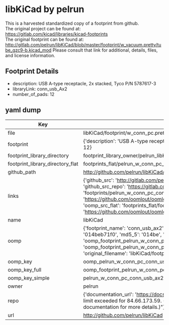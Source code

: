 # libKiCad by pelrun  
This is a harvested standardized copy of a footprint from github.  
The original project can be found at:  
https://gitlab.com/kicad/libraries/kicad-footprints  
The original footprint can be found at:
http://gitlab.com/pelrun/libKiCad/blob/master/footprint/w_vacuum.pretty/tube_gzc9-b.kicad_mod
Please consult that link for additional, details, files, and license information.  
## Footprint Details
* description: USB A-type receptacle, 2x stacked, Tyco P/N 5787617-3  
* libraryLink: conn_usb_Ax2  
* number_of_pads: 12  
## yaml dump  
| Key | Value |  
| --- | --- |  
| file | libKiCad/footprint/w_conn_pc.pretty/conn_usb_Ax2.kicad_mod |  
| footprint | {'description': 'USB A-type receptacle, 2x stacked, Tyco P/N 5787617-3', 'libraryLink': 'conn_usb_Ax2', 'number_of_pads': 12} |  
| footprint_library_directory | footprint_library_owner/pelrun_libKiCad |  
| footprint_library_directory_flat | footprints_flat/pelrun_w_conn_pc_conn_usb_ax2/working |  
| github_path | http://github.com/pelrun/libKiCad/blob/master/footprint/w_conn_pc.pretty/conn_usb_Ax2.kicad_mod |  
| links | {'github_src': 'http://gitlab.com/pelrun/libKiCad/blob/master/footprint/w_vacuum.pretty/tube_gzc9-b.kicad_mod', 'github_src_repo': 'https://gitlab.com/kicad/libraries/kicad-footprints', 'oomp_bot': 'footprints/pelrun_w_conn_pc_conn_usb_ax2/working', 'oomp_bot_github': 'https://github.com/oomlout/oomlout_oomp_footprint_bot/tree/main/footprints/pelrun_w_conn_pc_conn_usb_ax2/working', 'oomp_src_flat': 'footprints_flat/footprints_flat/pelrun_w_conn_pc_conn_usb_ax2/working', 'oomp_src_flat_github': 'https://github.com/oomlout/oomlout_oomp_footprint_src/tree/main/footprints_flat/pelrun_w_conn_pc_conn_usb_ax2/working'} |  
| name | libKiCad |  
| oomp | {'footprint_name': 'conn_usb_ax2', 'library_name': 'w_conn_pc', 'md5': '014beb71f0c5776bc84326b39c81f2bd', 'md5_10': '014beb71f0', 'md5_5': '014be', 'md5_6': '014beb', 'oomp_key': 'oomp_pelrun_w_conn_pc_conn_usb_ax2', 'oomp_key_extra': 'oomp_footprint_pelrun_w_conn_pc_conn_usb_ax2', 'oomp_key_full': 'oomp_footprint_pelrun_w_conn_pc_conn_usb_ax2_014beb', 'oomp_key_simple': 'pelrun_w_conn_pc_conn_usb_ax2', 'original_filename': 'libKiCad/footprint/w_conn_pc.pretty/conn_usb_Ax2.kicad_mod', 'owner_name': 'pelrun'} |  
| oomp_key | oomp_pelrun_w_conn_pc_conn_usb_ax2 |  
| oomp_key_full | oomp_footprint_pelrun_w_conn_pc_conn_usb_ax2 |  
| oomp_key_simple | pelrun_w_conn_pc_conn_usb_ax2 |  
| owner | pelrun |  
| repo | {'documentation_url': 'https://docs.github.com/rest/overview/resources-in-the-rest-api#rate-limiting', 'message': "API rate limit exceeded for 84.66.173.59. (But here's the good news: Authenticated requests get a higher rate limit. Check out the documentation for more details.)"} |  
| url | http://github.com/pelrun/libKiCad |  

